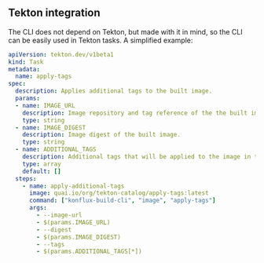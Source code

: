 ## Tekton integration

The CLI does not depend on Tekton, but made with it in mind, so the CLI can be easily used in Tekton tasks.
A simplified example:
```yaml
apiVersion: tekton.dev/v1beta1
kind: Task
metadata:
  name: apply-tags
spec:
  description: Applies additional tags to the built image.
  params:
  - name: IMAGE_URL
    description: Image repository and tag reference of the the built image.
    type: string
  - name: IMAGE_DIGEST
    description: Image digest of the built image.
    type: string
  - name: ADDITIONAL_TAGS
    description: Additional tags that will be applied to the image in the registry.
    type: array
    default: []
  steps:
    - name: apply-additional-tags
      image: quai.io/org/tekton-catalog/apply-tags:latest
      command: ["konflux-build-cli", "image", "apply-tags"]
      args:
        - --image-url
        - $(params.IMAGE_URL)
        - --digest
        - $(params.IMAGE_DIGEST)
        - --tags
        - $(params.ADDITIONAL_TAGS[*])
```